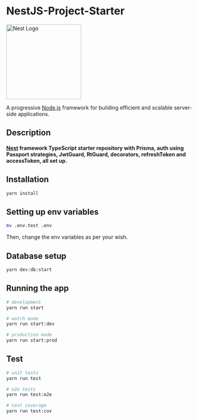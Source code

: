 # NestJS-Project-Starter

<p>
  <a href="https://nestjs.com/" target="blank"><img src="https://nestjs.com/img/logo-small.svg" width="200" alt="Nest Logo" /></a>
</p>

  <p>A progressive <a href="https://nodejs.org" target="_blank">Node.js</a> framework for building efficient and scalable server-side applications.</p>

## Description

#### [Nest](https://github.com/nestjs/nest) framework TypeScript starter repository with Prisma, auth using Passport strategies, JwtGuard, RtGuard, decorators, refreshToken and accessToken, all set up.

## Installation

```bash
yarn install
```

## Setting up env variables

```bash
mv .env.test .env
```

Then, change the env variables as per your wish.

## Database setup

```bash
yarn dev:db:start
```

## Running the app

```bash
# development
yarn run start

# watch mode
yarn run start:dev

# production mode
yarn run start:prod
```

## Test

```bash
# unit tests
yarn run test

# e2e tests
yarn run test:e2e

# test coverage
yarn run test:cov
```
